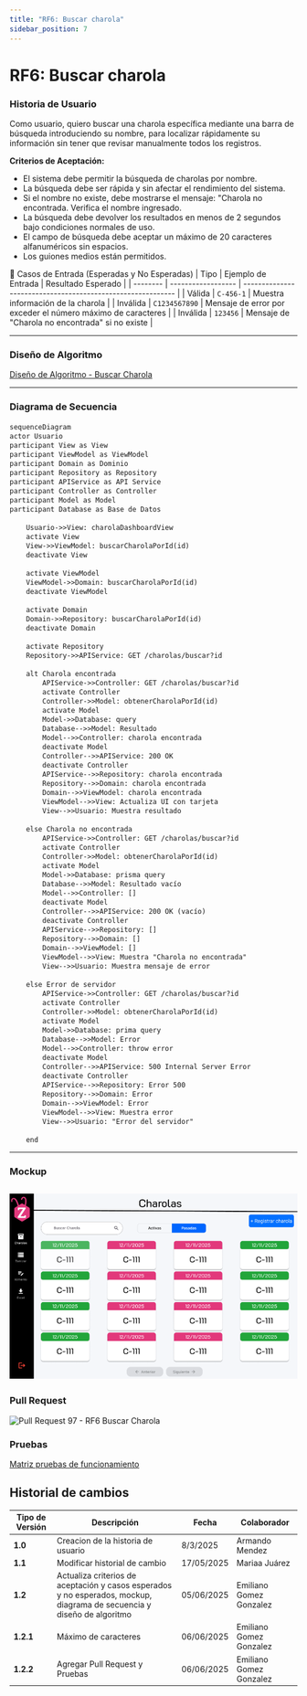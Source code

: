 ```yaml
---
title: "RF6: Buscar charola"
sidebar_position: 7
---
```


# RF6: Buscar charola

### Historia de Usuario

Como usuario, quiero buscar una charola específica mediante una barra de búsqueda introduciendo su nombre, para localizar rápidamente su información sin tener que revisar manualmente todos los registros.

**Criterios de Aceptación:**

- El sistema debe permitir la búsqueda de charolas por nombre.
- La búsqueda debe ser rápida y sin afectar el rendimiento del sistema.
- Si el nombre no existe, debe mostrarse el mensaje: "Charola no encontrada. Verifica el nombre ingresado.
- La búsqueda debe devolver los resultados en menos de 2 segundos bajo condiciones normales de uso.
- El campo de búsqueda debe aceptar un máximo de 20 caracteres alfanuméricos sin espacios.
- Los guiones medios están permitidos.

🧪 Casos de Entrada (Esperadas y No Esperadas)
| Tipo | Ejemplo de Entrada | Resultado Esperado |
| -------- | ------------------ | ----------------------------------------------------------- |
| Válida | `C-456-1` | Muestra información de la charola |
| Inválida | `C1234567890` | Mensaje de error por exceder el número máximo de caracteres |
| Inválida | `123456` | Mensaje de "Charola no encontrada" si no existe |

---

### Diseño de Algoritmo

[Diseño de Algoritmo - Buscar Charola](https://docs.google.com/document/d/1Ef40Ooi7pbUakXvT18mWl6LQqTsvpiZlf8SyNWzdDvY/edit?usp=sharing)

---

### Diagrama de Secuencia

```mermaid
sequenceDiagram
actor Usuario
participant View as View
participant ViewModel as ViewModel
participant Domain as Dominio
participant Repository as Repository
participant APIService as API Service
participant Controller as Controller
participant Model as Model
participant Database as Base de Datos

    Usuario->>View: charolaDashboardView
    activate View
    View->>ViewModel: buscarCharolaPorId(id)
    deactivate View

    activate ViewModel
    ViewModel->>Domain: buscarCharolaPorId(id)
    deactivate ViewModel

    activate Domain
    Domain->>Repository: buscarCharolaPorId(id)
    deactivate Domain

    activate Repository
    Repository->>APIService: GET /charolas/buscar?id

    alt Charola encontrada
        APIService->>Controller: GET /charolas/buscar?id
        activate Controller
        Controller->>Model: obtenerCharolaPorId(id)
        activate Model
        Model->>Database: query
        Database-->>Model: Resultado
        Model-->>Controller: charola encontrada
        deactivate Model
        Controller-->>APIService: 200 OK
        deactivate Controller
        APIService-->>Repository: charola encontrada
        Repository-->>Domain: charola encontrada
        Domain-->>ViewModel: charola encontrada
        ViewModel-->>View: Actualiza UI con tarjeta
        View-->>Usuario: Muestra resultado

    else Charola no encontrada
        APIService->>Controller: GET /charolas/buscar?id
        activate Controller
        Controller->>Model: obtenerCharolaPorId(id)
        activate Model
        Model->>Database: prisma query
        Database-->>Model: Resultado vacío
        Model-->>Controller: []
        deactivate Model
        Controller-->>APIService: 200 OK (vacío)
        deactivate Controller
        APIService-->>Repository: []
        Repository-->>Domain: []
        Domain-->>ViewModel: []
        ViewModel-->>View: Muestra "Charola no encontrada"
        View-->>Usuario: Muestra mensaje de error

    else Error de servidor
        APIService->>Controller: GET /charolas/buscar?id
        activate Controller
        Controller->>Model: obtenerCharolaPorId(id)
        activate Model
        Model->>Database: prima query
        Database-->>Model: Error
        Model-->>Controller: throw error
        deactivate Model
        Controller-->>APIService: 500 Internal Server Error
        deactivate Controller
        APIService-->>Repository: Error 500
        Repository-->>Domain: Error
        Domain-->>ViewModel: Error
        ViewModel-->>View: Muestra error
        View-->>Usuario: "Error del servidor"

    end
```

---

### Mockup

## ![mockup - buscar charola](img/buscarCharola.png)

### Pull Request

![Pull Request 97 - RF6 Buscar Charola ](https://github.com/CodeAnd-Co/TECH-NEBRIOS-FLUTTER/pull/97)

### Pruebas

[Matriz pruebas de funcionamiento](https://docs.google.com/spreadsheets/d/1-EwSa6HMrU9eqEvx9wWw8HCH9tba0EpWPCBFGSmpnu4/edit?gid=550147549#gid=550147549)

## Historial de cambios

| **Tipo de Versión** | **Descripción**                                                                                                         | **Fecha**  | **Colaborador**         |
| ------------------- | ----------------------------------------------------------------------------------------------------------------------- | ---------- | ----------------------- |
| **1.0**             | Creacion de la historia de usuario                                                                                      | 8/3/2025   | Armando Mendez          |
| **1.1**             | Modificar historial de cambio                                                                                           | 17/05/2025 | Mariaa Juárez           |
| **1.2**             | Actualiza criterios de aceptación y casos esperados y no esperados, mockup, diagrama de secuencia y diseño de algoritmo | 05/06/2025 | Emiliano Gomez Gonzalez |
| **1.2.1**           | Máximo de caracteres                                                                                                    | 06/06/2025 | Emiliano Gomez Gonzalez |
| **1.2.2**           | Agregar Pull Request y Pruebas                                                                                          | 06/06/2025 | Emiliano Gomez Gonzalez |
